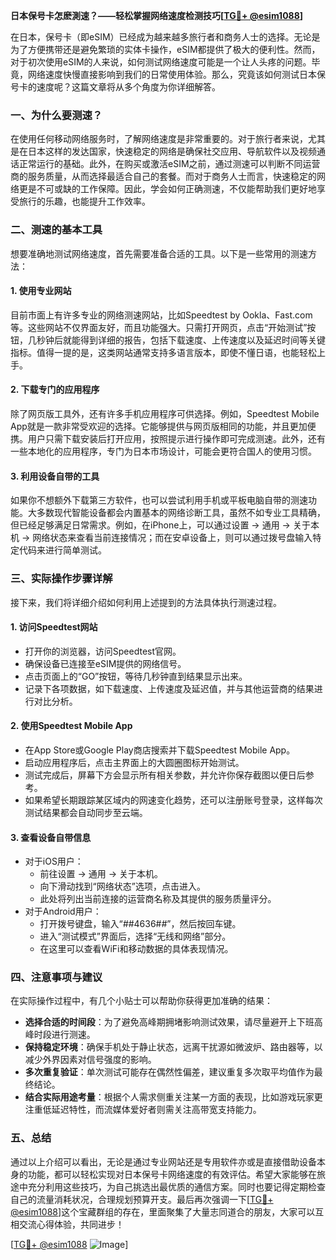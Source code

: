 **日本保号卡怎麽測速？——轻松掌握网络速度检测技巧[[TG💪+ @esim1088](https://t.me/s/esim1088)]**

在日本，保号卡（即eSIM）已经成为越来越多旅行者和商务人士的选择。无论是为了方便携带还是避免繁琐的实体卡操作，eSIM都提供了极大的便利性。然而，对于初次使用eSIM的人来说，如何测试网络速度可能是一个让人头疼的问题。毕竟，网络速度快慢直接影响到我们的日常使用体验。那么，究竟该如何测试日本保号卡的速度呢？这篇文章将从多个角度为你详细解答。

### 一、为什么要测速？

在使用任何移动网络服务时，了解网络速度是非常重要的。对于旅行者来说，尤其是在日本这样的发达国家，快速稳定的网络是确保社交应用、导航软件以及视频通话正常运行的基础。此外，在购买或激活eSIM之前，通过测速可以判断不同运营商的服务质量，从而选择最适合自己的套餐。而对于商务人士而言，快速稳定的网络更是不可或缺的工作保障。因此，学会如何正确测速，不仅能帮助我们更好地享受旅行的乐趣，也能提升工作效率。

### 二、测速的基本工具

想要准确地测试网络速度，首先需要准备合适的工具。以下是一些常用的测速方法：

#### 1. 使用专业网站
目前市面上有许多专业的网络测速网站，比如Speedtest by Ookla、Fast.com等。这些网站不仅界面友好，而且功能强大。只需打开网页，点击“开始测试”按钮，几秒钟后就能得到详细的报告，包括下载速度、上传速度以及延迟时间等关键指标。值得一提的是，这类网站通常支持多语言版本，即使不懂日语，也能轻松上手。

#### 2. 下载专门的应用程序
除了网页版工具外，还有许多手机应用程序可供选择。例如，Speedtest Mobile App就是一款非常受欢迎的选择。它能够提供与网页版相同的功能，并且更加便携。用户只需下载安装后打开应用，按照提示进行操作即可完成测速。此外，还有一些本地化的应用程序，专门为日本市场设计，可能会更符合国人的使用习惯。

#### 3. 利用设备自带的工具
如果你不想额外下载第三方软件，也可以尝试利用手机或平板电脑自带的测速功能。大多数现代智能设备都会内置基本的网络诊断工具，虽然不如专业工具精确，但已经足够满足日常需求。例如，在iPhone上，可以通过设置 -> 通用 -> 关于本机 -> 网络状态来查看当前连接情况；而在安卓设备上，则可以通过拨号盘输入特定代码来进行简单测试。

### 三、实际操作步骤详解

接下来，我们将详细介绍如何利用上述提到的方法具体执行测速过程。

#### 1. 访问Speedtest网站
- 打开你的浏览器，访问Speedtest官网。
- 确保设备已连接至eSIM提供的网络信号。
- 点击页面上的“GO”按钮，等待几秒钟直到结果显示出来。
- 记录下各项数据，如下载速度、上传速度及延迟值，并与其他运营商的结果进行对比分析。

#### 2. 使用Speedtest Mobile App
- 在App Store或Google Play商店搜索并下载Speedtest Mobile App。
- 启动应用程序后，点击主界面上的大圆圈图标开始测试。
- 测试完成后，屏幕下方会显示所有相关参数，并允许你保存截图以便日后参考。
- 如果希望长期跟踪某区域内的网速变化趋势，还可以注册账号登录，这样每次测试结果都会自动同步至云端。

#### 3. 查看设备自带信息
- 对于iOS用户：
  - 前往设置 -> 通用 -> 关于本机。
  - 向下滑动找到“网络状态”选项，点击进入。
  - 此处将列出当前连接的运营商名称及其提供的服务质量评分。
- 对于Android用户：
  - 打开拨号键盘，输入“*#*#4636#*#*”，然后按回车键。
  - 进入“测试模式”界面后，选择“无线和网络”部分。
  - 在这里可以查看WiFi和移动数据的具体表现情况。

### 四、注意事项与建议

在实际操作过程中，有几个小贴士可以帮助你获得更加准确的结果：

- **选择合适的时间段**：为了避免高峰期拥堵影响测试效果，请尽量避开上下班高峰时段进行测速。
- **保持稳定环境**：确保手机处于静止状态，远离干扰源如微波炉、路由器等，以减少外界因素对信号强度的影响。
- **多次重复验证**：单次测试可能存在偶然性偏差，建议重复多次取平均值作为最终结论。
- **结合实际用途考量**：根据个人需求侧重关注某一方面的表现，比如游戏玩家更注重低延迟特性，而流媒体爱好者则需关注高带宽支持能力。

### 五、总结

通过以上介绍可以看出，无论是通过专业网站还是专用软件亦或是直接借助设备本身的功能，都可以轻松实现对日本保号卡网络速度的有效评估。希望大家能够在旅途中充分利用这些技巧，为自己挑选出最优质的通信方案。同时也要记得定期检查自己的流量消耗状况，合理规划预算开支。最后再次强调一下[[TG💪+ @esim1088](https://t.me/s/esim1088)]这个宝藏群组的存在，里面聚集了大量志同道合的朋友，大家可以互相交流心得体验，共同进步！

[[TG💪+ @esim1088](https://t.me/s/esim1088) ![Image](https://i.postimg.cc/4NQfJmqS/Snipaste-2025-05-13-00-14-12.png)]